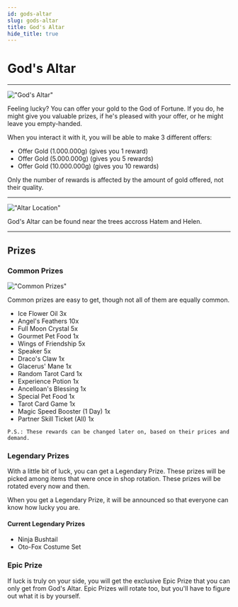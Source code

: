 ```yaml
---
id: gods-altar
slug: gods-altar
title: God's Altar
hide_title: true
---
```


# God's Altar

---

!["God's Altar"](https://i.imgur.com/XbDi6X7.jpeg)

Feeling lucky? You can offer your gold to the God of Fortune.
If you do, he might give you valuable prizes, if he's pleased with your offer, or he might leave you empty-handed.

When you interact it with it, you will be able to make 3 different offers:
- Offer Gold (1.000.000g) (gives you 1 reward)
- Offer Gold (5.000.000g) (gives you 5 rewards)
- Offer Gold (10.000.000g) (gives you 10 rewards)

Only the number of rewards is affected by the amount of gold offered, not their quality.

---

!["Altar Location"](https://i.imgur.com/XYYz5aB.jpg)

God's Altar can be found near the trees accross Hatem and Helen.

---

## Prizes

### Common Prizes

!["Common Prizes"](https://i.imgur.com/EGZc2SB.jpg)

Common prizes are easy to get, though not all of them are equally common.

- Ice Flower Oil 3x
- Angel's Feathers 10x
- Full Moon Crystal 5x
- Gourmet Pet Food 1x
- Wings of Friendship 5x
- Speaker 5x
- Draco's Claw 1x
- Glacerus' Mane 1x
- Random Tarot Card 1x
- Experience Potion 1x
- Ancelloan's Blessing 1x
- Special Pet Food 1x
- Tarot Card Game 1x
- Magic Speed Booster (1 Day) 1x
- Partner Skill Ticket (All) 1x

``P.S.: These rewards can be changed later on, based on their prices and demand.``

### Legendary Prizes

With a little bit of luck, you can get a Legendary Prize.
These prizes will be picked among items that were once in shop rotation.
These prizes will be rotated every now and then.

When you get a Legendary Prize, it will be announced so that everyone can know how lucky you are.

#### Current Legendary Prizes

- Ninja Bushtail
- Oto-Fox Costume Set

### Epic Prize

If luck is truly on your side, you will get the exclusive Epic Prize that you can only get from God's Altar.
Epic Prizes will rotate too, but you'll have to figure out what it is by yourself.